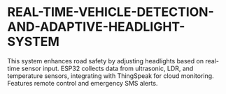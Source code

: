 # REAL-TIME-VEHICLE-DETECTION-AND-ADAPTIVE-HEADLIGHT-SYSTEM
This system enhances road safety by adjusting headlights based on real-time sensor input. ESP32 collects data from ultrasonic, LDR, and temperature sensors, integrating with ThingSpeak for cloud monitoring. Features remote control and emergency SMS alerts.
